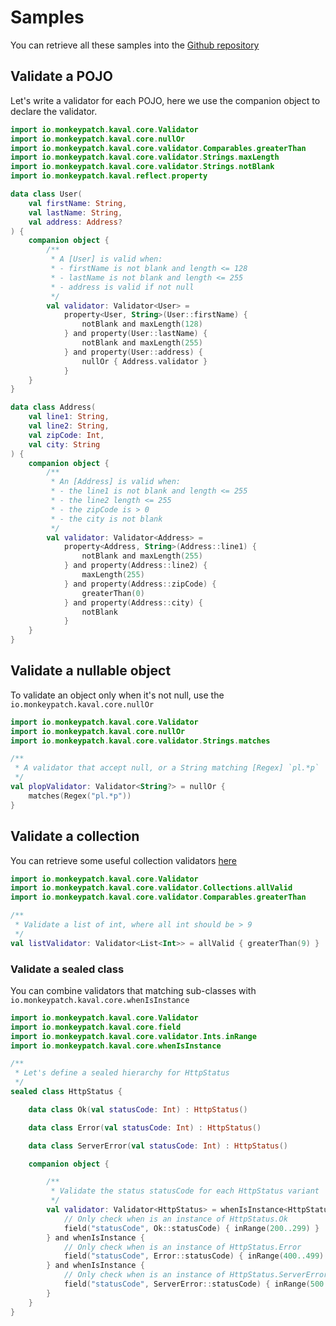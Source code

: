 ---
---

# Samples

You can retrieve all these samples into the [Github repository](https://github.com/MonkeyPatchIo/kaval/tree/master/samples/src/main/kotlin)

## Validate a POJO

Let's write a validator for each POJO, here we use the companion object to declare the validator.

```kotlin
import io.monkeypatch.kaval.core.Validator
import io.monkeypatch.kaval.core.nullOr
import io.monkeypatch.kaval.core.validator.Comparables.greaterThan
import io.monkeypatch.kaval.core.validator.Strings.maxLength
import io.monkeypatch.kaval.core.validator.Strings.notBlank
import io.monkeypatch.kaval.reflect.property

data class User(
    val firstName: String,
    val lastName: String,
    val address: Address?
) {
    companion object {
        /**
         * A [User] is valid when:
         * - firstName is not blank and length <= 128
         * - lastName is not blank and length <= 255
         * - address is valid if not null
         */
        val validator: Validator<User> =
            property<User, String>(User::firstName) {
                notBlank and maxLength(128)
            } and property(User::lastName) {
                notBlank and maxLength(255)
            } and property(User::address) {
                nullOr { Address.validator }
            }
    }
}

data class Address(
    val line1: String,
    val line2: String,
    val zipCode: Int,
    val city: String
) {
    companion object {
        /**
         * An [Address] is valid when:
         * - the line1 is not blank and length <= 255
         * - the line2 length <= 255
         * - the zipCode is > 0
         * - the city is not blank
         */
        val validator: Validator<Address> =
            property<Address, String>(Address::line1) {
                notBlank and maxLength(255)
            } and property(Address::line2) {
                maxLength(255)
            } and property(Address::zipCode) {
                greaterThan(0)
            } and property(Address::city) {
                notBlank
            }
    }
}
```

## Validate a nullable object

To validate an object only when it's not null, use the `io.monkeypatch.kaval.core.nullOr`

```kotlin
import io.monkeypatch.kaval.core.Validator
import io.monkeypatch.kaval.core.nullOr
import io.monkeypatch.kaval.core.validator.Strings.matches

/**
 * A validator that accept null, or a String matching [Regex] `pl.*p`
 */
val plopValidator: Validator<String?> = nullOr {
    matches(Regex("pl.*p"))
}
```

## Validate a collection

You can retrieve some useful collection validators [here](./kaval-core#collections)

```kotlin
import io.monkeypatch.kaval.core.Validator
import io.monkeypatch.kaval.core.validator.Collections.allValid
import io.monkeypatch.kaval.core.validator.Comparables.greaterThan

/**
 * Validate a list of int, where all int should be > 9
 */
val listValidator: Validator<List<Int>> = allValid { greaterThan(9) }
```

### Validate a sealed class

You can combine validators that matching sub-classes with `io.monkeypatch.kaval.core.whenIsInstance`

```kotlin
import io.monkeypatch.kaval.core.Validator
import io.monkeypatch.kaval.core.field
import io.monkeypatch.kaval.core.validator.Ints.inRange
import io.monkeypatch.kaval.core.whenIsInstance

/**
 * Let's define a sealed hierarchy for HttpStatus
 */
sealed class HttpStatus {

    data class Ok(val statusCode: Int) : HttpStatus()

    data class Error(val statusCode: Int) : HttpStatus()

    data class ServerError(val statusCode: Int) : HttpStatus()

    companion object {

        /**
         * Validate the status statusCode for each HttpStatus variant
         */
        val validator: Validator<HttpStatus> = whenIsInstance<HttpStatus, Ok> {
            // Only check when is an instance of HttpStatus.Ok
            field("statusCode", Ok::statusCode) { inRange(200..299) }
        } and whenIsInstance {
            // Only check when is an instance of HttpStatus.Error
            field("statusCode", Error::statusCode) { inRange(400..499) }
        } and whenIsInstance {
            // Only check when is an instance of HttpStatus.ServerError
            field("statusCode", ServerError::statusCode) { inRange(500..599) }
        }
    }
}
```
